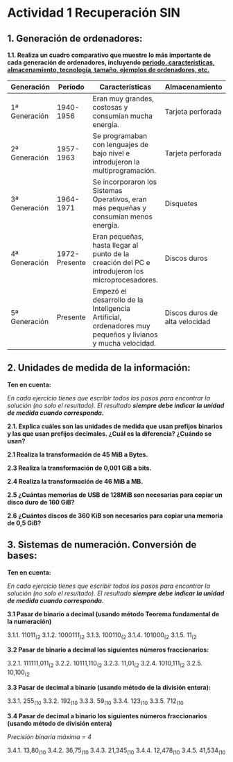 # Actividad 1 Recuperación SIN

## 1. Generación de ordenadores:

**1.1. Realiza un cuadro comparativo que muestre lo más importante de cada generación de ordenadores, incluyendo <u> periodo, características, almacenamiento, tecnología, tamaño, ejemplos de ordenadores, etc. </u>**

| Generación    | Período       | Características                                                                                            | Almacenamiento                 | Tecnología                 | Tamaños                 | Ejemplos                                       |
| ------------- | ------------- | ---------------------------------------------------------------------------------------------------------- | ------------------------------ | -------------------------- | ----------------------- | ---------------------------------------------- |
| 1ª Generación | 1940-1956     | Eran muy grandes, costosas y consumían mucha energía.                                                      | Tarjeta perforada              | Tubos de vacío             | Muy grandes dimensiones | UNIVAC                                         |
| 2ª Generación | 1957-1963     | Se programaban con lenguajes de bajo nivel e introdujeron la multiprogramación.                            | Tarjeta perforada              | Transistores               | Muy grandes dimensiones | PDP-1                                          |
| 3ª Generación | 1964-1971     | Se incorporaron los Sistemas Operativos, eran más pequeñas y consumían menos energía.                      | Disquetes                      | Circuitos integrados       | Grandes dimensiones     | UNIVAC 1108                                    |
| 4ª Generación | 1972-Presente | Eran pequeñas, hasta llegar al punto de la creación del PC e introdujeron los microprocesadores.           | Discos duros                   | Microprocesadores          | Tamaño mediano          | Apple Macintosh o PC                           |
| 5ª Generación | Presente      | Empezó el desarrollo de la Inteligencia Artificial, ordenadores muy pequeños y livianos y mucha velocidad. | Discos duros de alta velocidad | Computación cuántica y AI. | Pequeños y muy pequeños | Laptops, Smartphones y computadores cuánticas. |

## 2. Unidades de medida de la información:

**Ten en cuenta:**

*En cada ejercicio tienes que escribir todos los pasos para encontrar la solución (no solo el resultado). El resultado **siempre debe indicar la unidad de medida cuando corresponda.***

**2.1. Explica cuáles son las unidades de medida que usan prefijos binarios y las que usan prefijos decimales. ¿Cuál es la diferencia? ¿Cuándo se usan?**

**2.1 Realiza la transformación de 45 MiB a Bytes.**

**2.3 Realiza la transformación de 0,001 GiB a bits.**

**2.4 Realiza la transformación de 46 MiB a MB.**

**2.5 ¿Cuántas memorias de USB de 128MiB son necesarias para copiar un disco duro de 160 GiB?**

**2.6 ¿Cuántos discos de 360 KiB son necesarios para copiar una memoria de 0,5 GiB?**

## 3. Sistemas de numeración. Conversión de bases:

**Ten en cuenta:**

*En cada ejercicio tienes que escribir todos los pasos para encontrar la solución (no solo el resultado). El resultado **siempre debe indicar la unidad de medida cuando corresponda.***

**3.1 Pasar de binario a decimal (usando método Teorema fundamental de la numeración)**

3.1.1. 11011$_{(2}$
3.1.2. 1000111$_{(2}$
3.1.3. 100110$_{(2}$
3.1.4. 101000$_{(2}$
3.1.5. 11$_{(2}$

**3.2 Pasar de binario a decimal los siguientes números fraccionarios:**

3.2.1. 111111,011$_{(2}$
3.2.2. 10111,110$_{(2}$
3.2.3. 11,01$_{(2}$
3.2.4. 1010,111$_{(2}$
3.2.5. 10,100$_{(2}$

**3.3 Pasar de decimal a binario (usando método de la división entera):**

3.3.1. 255$_{(10}$
3.3.2. 192$_{(10}$
3.3.3. 59$_{(10}$
3.3.4. 123$_{(10}$
3.3.5. 712$_{(10}$

**3.4 Pasar de decimal a binario los siguientes números fraccionarios (usando método de división entera)**

*Precisión binaria máxima = 4*

3.4.1. 13,80$_{(10}$
3.4.2. 36,75$_{(10}$
3.4.3. 21,345$_{(10}$
3.4.4. 12,478$_{(10}$
3.4.5. 41,534$_{(10}$